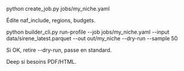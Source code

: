 python create_job.py jobs/my_niche.yaml

Édite naf_include, regions, budgets.

python builder_cli.py run-profile --job jobs/my_niche.yaml --input data/sirene_latest.parquet --out out/my_niche --dry-run --sample 50

Si OK, retire --dry-run, passe en standard.

Deep si besoins PDF/HTML.